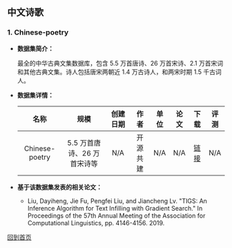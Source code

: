 ## 中文诗歌

### 1. Chinese-poetry
- <strong>数据集简介：</strong>

    最全的中华古典文集数据库，包含 5.5 万首唐诗、26 万首宋诗、2.1 万首宋词和其他古典文集。诗人包括唐宋两朝近 1.4 万古诗人，和两宋时期 1.5 千古词人。

- <strong>数据集详情：</strong>

    |  名称 | 规模 | 创建日期 | 作者 | 单位 | 论文 | 下载 | 评测 |
    | :---: | :---:| :---: | :---: | :---: | :---: | :---: | :---: |
    | Chinese-poetry | 5.5 万首唐诗、26 万首宋诗等 | N/A | 开源共建 | N/A | N/A | [链接](https://github.com/chinese-poetry/chinese-poetry)| N/A |

- <strong>基于该数据集发表的相关论文：</strong>
    - Liu, Dayiheng, Jie Fu, Pengfei Liu, and Jiancheng Lv. "TIGS: An Inference Algorithm for Text Infilling with Gradient Search." In Proceedings of the 57th Annual Meeting of the Association for Computational Linguistics, pp. 4146-4156. 2019.


[回到首页](/README.md)
